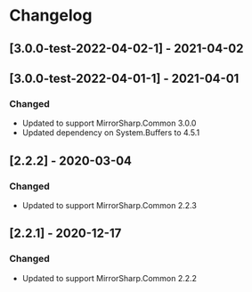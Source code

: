 # Changelog

## [3.0.0-test-2022-04-02-1] - 2021-04-02
## [3.0.0-test-2022-04-01-1] - 2021-04-01

### Changed
- Updated to support MirrorSharp.Common 3.0.0
- Updated dependency on System.Buffers to 4.5.1

## [2.2.2] - 2020-03-04

### Changed
- Updated to support MirrorSharp.Common 2.2.3

## [2.2.1] - 2020-12-17

### Changed
- Updated to support MirrorSharp.Common 2.2.2